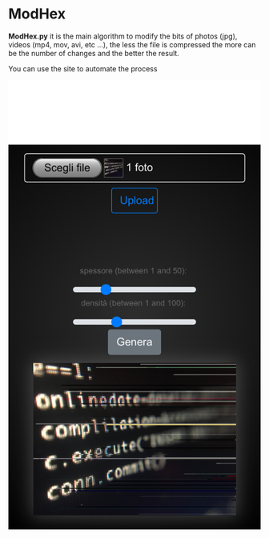 # ModHex
 
<b>ModHex.py</b> 
it is the main algorithm to modify the bits of photos (jpg), videos (mp4, mov, avi, etc ...), the less the file is compressed the more can be the number of changes and the better the result.

You can use the site to automate the process

![Site](IMG_4622.PNG )

